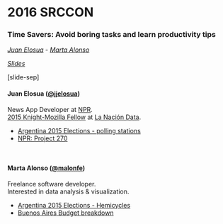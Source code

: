 # 2016 SRCCON
### Time Savers: Avoid boring tasks and learn productivity tips

_[Juan Elosua][jtwitter]_ - _[Marta Alonso][mtwitter]_

_[Slides][slides]_

[jtwitter]: https://twitter.com/jjelosua
[mtwitter]: https://twitter.com/malonfe
[slides]: http://www.npr.org/

[slide-sep]

#### Juan Elosua ([@jjelosua][jtwitter])

News App Developer at [NPR][npr].</br> [2015 Knight-Mozilla Fellow][fellow] at [La Nación Data][lndata].

* <a target="_blank" href="http://www.lanacion.com.ar/1848689-como-fue-el-resultado-del-ballottage-en-la-escuela-donde-votaste">Argentina 2015 Elections - polling stations</a>
* <a target="_blank" href="http://www.espanaenllamas.es">NPR: Project 270</a>

</br>

#### Marta Alonso ([@malonfe][mtwitter])

Freelance software developer.</br>Interested in data analysis & visualization.

* <a target="_blank" href="http://especiales.lanacion.com.ar/multimedia/proyectos/15/elecciones/elecciones_2015_arg_pv_hemiciclo/">Argentina 2015 Elections - Hemicycles</a>
* <a target="_blank" href="http://presupuestos.lanacion.com.ar/">Buenos Aires Budget breakdown</a>

[jtwitter]: https://twitter.com/jjelosua
[mtwitter]: https://twitter.com/malonfe
[fellow]: http://opennews.org/what/fellowships/2015meet
[lndata]: http://www.lanacion.com.ar/data
[npr]: http://www.npr.org/
